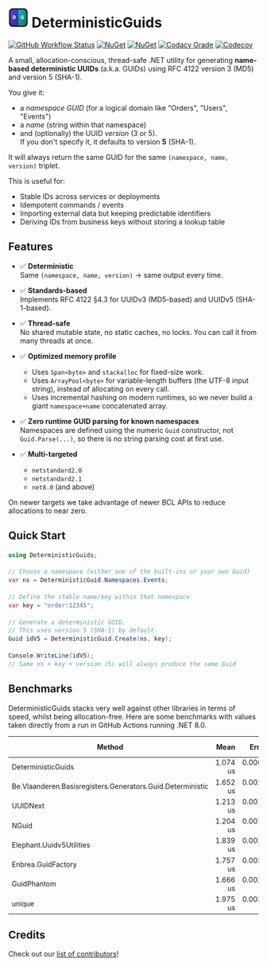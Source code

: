 ﻿# ![DeterministicGuids](https://raw.githubusercontent.com/MarkCiliaVincenti/DeterministicGuids/master/logo32.png)&nbsp;DeterministicGuids
[![GitHub Workflow Status](https://img.shields.io/github/actions/workflow/status/MarkCiliaVincenti/DeterministicGuids/dotnet.yml?branch=master&logo=github&style=flat)](https://actions-badge.atrox.dev/MarkCiliaVincenti/DeterministicGuids/goto?ref=master) [![NuGet](https://img.shields.io/nuget/v/DeterministicGuids?label=NuGet&logo=nuget&style=flat)](https://www.nuget.org/packages/DeterministicGuids) [![NuGet](https://img.shields.io/nuget/dt/DeterministicGuids?logo=nuget&style=flat)](https://www.nuget.org/packages/DeterministicGuids) [![Codacy Grade](https://img.shields.io/codacy/grade/d49ddf9069194a939b7f690b6a95199e?style=flat)](https://app.codacy.com/gh/MarkCiliaVincenti/DeterministicGuids/dashboard) [![Codecov](https://img.shields.io/codecov/c/github/MarkCiliaVincenti/DeterministicGuids?label=coverage&logo=codecov&style=flat)](https://app.codecov.io/gh/MarkCiliaVincenti/DeterministicGuids)

A small, allocation-conscious, thread-safe .NET utility for generating **name-based deterministic UUIDs** (a.k.a. GUIDs) using RFC 4122 version 3 (MD5) and version 5 (SHA-1).

You give it:
- a *namespace GUID* (for a logical domain like "Orders", "Users", "Events")
- a *name* (string within that namespace)
- and (optionally) the UUID *version* (3 or 5).  
  If you don't specify it, it defaults to version **5** (SHA-1).

It will always return the same GUID for the same `(namespace, name, version)` triplet.

This is useful for:
- Stable IDs across services or deployments
- Idempotent commands / events
- Importing external data but keeping predictable identifiers
- Deriving IDs from business keys without storing a lookup table

## Features
- ✅ **Deterministic**  
  Same `(namespace, name, version)` → same output every time.

- ✅ **Standards-based**  
  Implements RFC 4122 §4.3 for UUIDv3 (MD5-based) and UUIDv5 (SHA-1-based).

- ✅ **Thread-safe**  
  No shared mutable state, no static caches, no locks. You can call it from many threads at once.

- ✅ **Optimized memory profile**  
  - Uses `Span<byte>` and `stackalloc` for fixed-size work.
  - Uses `ArrayPool<byte>` for variable-length buffers (the UTF-8 input string), instead of allocating on every call.
  - Uses incremental hashing on modern runtimes, so we never build a giant `namespace+name` concatenated array.

- ✅ **Zero runtime GUID parsing for known namespaces**  
  Namespaces are defined using the numeric `Guid` constructor, not `Guid.Parse(...)`, so there is no string parsing cost at first use.

- ✅ **Multi-targeted**  
  - `netstandard2.0`
  - `netstandard2.1`
  - `net8.0` (and above)

On newer targets we take advantage of newer BCL APIs to reduce allocations to near zero.

## Quick Start
```csharp
using DeterministicGuids;

// Choose a namespace (either one of the built-ins or your own Guid)
var ns = DeterministicGuid.Namespaces.Events;

// Define the stable name/key within that namespace
var key = "order:12345";

// Generate a deterministic GUID.
// This uses version 5 (SHA-1) by default.
Guid idV5 = DeterministicGuid.Create(ns, key);

Console.WriteLine(idV5);
// Same ns + key + version (5) will always produce the same Guid
```

## Benchmarks
DeterministicGuids stacks very well against other libraries in terms of speed, whilst being allocation-free. Here are some benchmarks with values taken directly from a run in GitHub Actions running .NET 8.0.

| Method                                                     | Mean     | Error     | StdDev    | Ratio | Gen0   | Allocated | Alloc Ratio |
|----------------------------------------------------------- |---------:|----------:|----------:|------:|-------:|----------:|------------:|
| DeterministicGuids                                         | 1.074 us | 0.0009 us | 0.0008 us |  1.00 |      - |         - |          NA |
| Be.Vlaanderen.Basisregisters.Generators.Guid.Deterministic | 1.652 us | 0.0024 us | 0.0021 us |  1.54 | 0.0496 |    1264 B |          NA |
| UUIDNext                                                   | 1.213 us | 0.0012 us | 0.0011 us |  1.13 | 0.0381 |     960 B |          NA |
| NGuid                                                      | 1.204 us | 0.0015 us | 0.0013 us |  1.12 |      - |         - |          NA |
| Elephant.Uuidv5Utilities                                   | 1.839 us | 0.0037 us | 0.0031 us |  1.71 | 0.0515 |    1296 B |          NA |
| Enbrea.GuidFactory                                         | 1.757 us | 0.0031 us | 0.0027 us |  1.64 | 0.0515 |    1296 B |          NA |
| GuidPhantom                                                | 1.666 us | 0.0024 us | 0.0023 us |  1.55 | 0.0496 |    1264 B |          NA |
| unique                                                     | 1.975 us | 0.0035 us | 0.0029 us |  1.84 | 0.0610 |    1592 B |          NA |

## Credits
Check out our [list of contributors](https://github.com/MarkCiliaVincenti/DeterministicGuids/blob/master/CONTRIBUTORS.md)!

